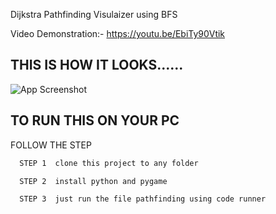 

Dijkstra Pathfinding Visulaizer using BFS 

Video Demonstration:- https://youtu.be/EbiTy90Vtik






## THIS IS HOW IT LOOKS......

![App Screenshot](https://blogger.googleusercontent.com/img/b/R29vZ2xl/AVvXsEgH_UwEPLnb1Su18Q7ej9S28JsMCKQBYw1IB_9RY6SRBYscZEZy6ezGtJzidZmMZ2qzheRBZCY9TuMdwAAePYnOmXFrI9tjed25xp1X57lSjUIEsfXvfrvktiWWeymObo041oR734mougs-3jRI4G5b5_2BjLJBm_N8IM9Nm38UH2psaIBOgSavBvF3kA_7/s320/Screenshot%20(435).png)


## TO RUN THIS ON YOUR PC
FOLLOW THE STEP



```bash
  STEP 1  clone this project to any folder
```
```bash
  STEP 2  install python and pygame 
```
```bash
  STEP 3  just run the file pathfinding using code runner
```



